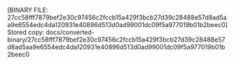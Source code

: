 [BINARY FILE: 27cc58fff7879bef2e30c97456c2fccb15a429f3bcb27d39c28488e57d8ad5aa9e6554edc4da120931e40896d513d0ad99001dc09f5a977019b01b2beec0]
Stored copy: docs/converted-binary/27cc58fff7879bef2e30c97456c2fccb15a429f3bcb27d39c28488e57d8ad5aa9e6554edc4da120931e40896d513d0ad99001dc09f5a977019b01b2beec0
